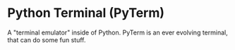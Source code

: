 # Python Terminal (PyTerm)
A "terminal emulator" inside of Python. PyTerm is an ever evolving terminal, that can do some fun stuff.

